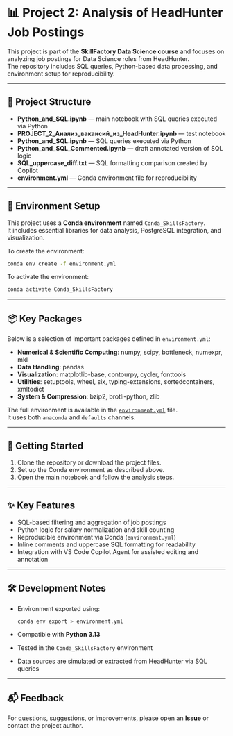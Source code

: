 # 📊 Project 2: Analysis of HeadHunter Job Postings

This project is part of the **SkillFactory Data Science course** and focuses on analyzing job postings for Data Science roles from HeadHunter.  
The repository includes SQL queries, Python-based data processing, and environment setup for reproducibility.

---

## 📁 Project Structure

- **Python_and_SQL.ipynb** — main notebook with SQL queries executed via Python
- **PROJECT_2_Анализ_вакансий_из_HeadHunter.ipynb** — test notebook  
- **Python_and_SQL.ipynb** — SQL queries executed via Python  
- **Python_and_SQL_Commented.ipynb** — draft annotated version of SQL logic  
- **SQL_uppercase_diff.txt** — SQL formatting comparison created by Copilot  
- **environment.yml** — Conda environment file for reproducibility 

---

## 🧪 Environment Setup

This project uses a **Conda environment** named `Conda_SkillsFactory`.  
It includes essential libraries for data analysis, PostgreSQL integration, and visualization.  

To create the environment:

```bash
conda env create -f environment.yml
```

To activate the environment:

```bash
conda activate Conda_SkillsFactory
```

---

## 📦 Key Packages

Below is a selection of important packages defined in `environment.yml`:  

- **Numerical & Scientific Computing**: numpy, scipy, bottleneck, numexpr, mkl  
- **Data Handling**: pandas  
- **Visualization**: matplotlib-base, contourpy, cycler, fonttools  
- **Utilities**: setuptools, wheel, six, typing-extensions, sortedcontainers, xmltodict  
- **System & Compression**: bzip2, brotli-python, zlib  

The full environment is available in the [`environment.yml`](./environment.yml) file.  
It uses both `anaconda` and `defaults` channels.

---

## 🚀 Getting Started

1. Clone the repository or download the project files.  
2. Set up the Conda environment as described above.  
3. Open the main notebook and follow the analysis steps.  

---

## ✨ Key Features

- SQL-based filtering and aggregation of job postings  
- Python logic for salary normalization and skill counting  
- Reproducible environment via Conda (`environment.yml`)  
- Inline comments and uppercase SQL formatting for readability  
- Integration with VS Code Copilot Agent for assisted editing and annotation  

---

## 🛠 Development Notes

- Environment exported using:  

  ```bash
  conda env export > environment.yml
  ```

- Compatible with **Python 3.13**  
- Tested in the `Conda_SkillsFactory` environment  
- Data sources are simulated or extracted from HeadHunter via SQL queries  

---

## 📬 Feedback

For questions, suggestions, or improvements, please open an **Issue** or contact the project author.  
